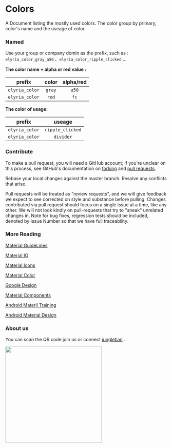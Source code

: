 # Colors
A Document listing the mostly used colors. The color group by primary, color's name and the useage of color.

### Named

Use your group or company domin as the prefix, such as : `elyria_color_gray_a50` 、`elyria_color_ripple_clicked` ...

**The color name + alpha or red value :**

|     prefix     | color  | alpha/red |
| :------------: | :----: | :-------: |
| `elyria_color` | `gray` |   `a50`   |
| `elyria_color` | `red`  |   `fc`    |

**The color of usage:** 

|     prefix     |      useage      |
| :------------: | :--------------: |
| `elyria_color` | `ripple_clicked` |
| `elyria_color` |    `divider`     |

### Contribute

To make a pull request, you will need a GitHub account; if you're unclear on this process, see GitHub's documentation on [forking](https://help.github.com/articles/fork-a-repo/) and [pull requests](https://help.github.com/articles/using-pull-requests).

Rebase your local changes against the master branch. Resolve any conflicts that arise.

Pull requests will be treated as "review requests", and we will give feedback we expect to see corrected on style and substance before pulling. Changes contributed via pull request should focus on a single issue at a time, like any other. We will not look kindly on pull-requests that try to "sneak" unrelated changes in.  Note for bug fixes, regression tests should be included, denoted by Issue Number so that we have full traceability.  

### More Reading

[Material GuideLines](https://material.io/guidelines/)

[Material IO](https://material.io/)

[Material Icons](https://material.io/icons/)

[Material Color](https://material.io/color)

[Google Design](https://design.google/)

[Material Components](https://material.io/components/)

[Android Materil Training](https://developer.android.com/training/material/index.html)

[Android Material Design](https://developer.android.com/design/material/index.html?hl=zh-cn)

### About us

You can scan the QR code join us or connect [jungletian](tjsummery@gmail.com) .

<img src="http://oivu0dj80.bkt.clouddn.com/QQGroup.png" width="300">

